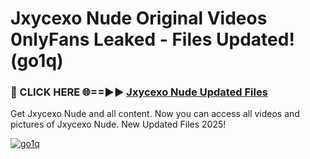 # Jxycexo Nude Original Videos 0nlyFans Leaked - Files Updated! (go1q)

<h3>🔴 CLICK HERE 🌐==►► <a href="https://tinyurl.com/4mcuefdz" rel="nofollow">Jxycexo Nude Updated Files</a></h3>

Get Jxycexo Nude and all content. Now you can access all videos and pictures of Jxycexo Nude. New Updated Files 2025!

[![go1q](https://i.imgur.com/StAQSOY.gif)](https://tinyurl.com/4mcuefdz)
